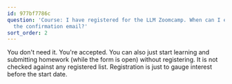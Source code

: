 ```yaml
---
id: 977bf7786c
question: 'Course: I have registered for the LLM Zoomcamp. When can I expect to receive
  the confirmation email?'
sort_order: 2
---
```


You don't need it. You're accepted. You can also just start learning and submitting homework (while the form is open) without registering. It is not checked against any registered list. Registration is just to gauge interest before the start date.